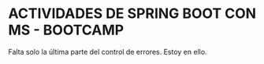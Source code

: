 # ACTIVIDADES DE SPRING BOOT CON MS - BOOTCAMP

Falta solo la última parte del control de errores. Estoy en ello.
